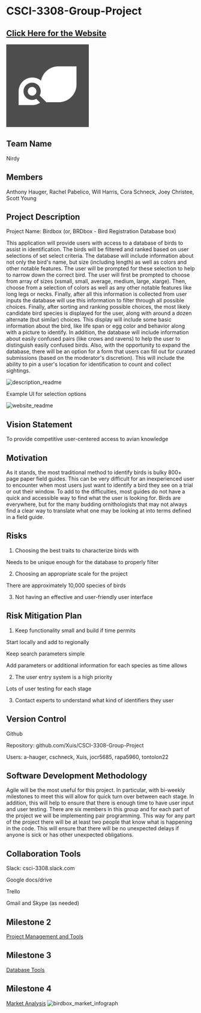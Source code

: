 # CSCI-3308-Group-Project

## [Click Here for the Website](http:/Xuis.github.io/repository)

<img src="https://github.com/Xuis/CSCI-3308-Group-Project/blob/master/pics_readme/icon_readme.jpg" width="220">

## Team Name

Nirdy

## Members

Anthony Hauger, Rachel Pabelico, Will Harris, Cora Schneck, Joey Christee, Scott Young

## Project Description

Project Name: Birdbox (or, BRDbox - Bird Registration Database box)

This application will provide users with access to a database of birds to assist in identification. The birds will be filtered and ranked based on user selections of set select criteria. The database will include information about not only the bird's name, but size (including length) as well as colors and other notable features. The user will be prompted for these selection to help to narrow down the correct bird. The user will first be prompted to choose from array of sizes (xsmall, small, average, medium, large, xlarge). Then, choose from a selection of colors as well as any other notable features like long legs or necks. Finally, after all this information is collected from user inputs the database will use this information to filter through all possible choices. Finally, after sorting and ranking possible choices, the most likely candidate bird species is displayed for the user, along with around a dozen alternate (but similar) choices. This display will include some basic information about the bird, like life span or egg color and behavior along with a picture to identify. In addition, the database will include information about easily confused pairs (like crows and ravens) to help the user to distinguish easily confused birds. Also, with the opportunity to expand the database, there will be an option for a form that users can fill out for curated submissions (based on the moderator's discretion). This will include the ability to pin a user's location for identification to count and collect sightings.

![description_readme](https://cloud.githubusercontent.com/assets/22159116/18973487/e1dff67e-865a-11e6-8672-971773fb4296.PNG)

Example UI for selection options

![website_readme](https://cloud.githubusercontent.com/assets/22159116/18973489/e1f7116a-865a-11e6-8185-c57392803f75.PNG)

## Vision Statement

To provide competitive user-centered access to avian knowledge

## Motivation

As it stands, the most traditional method to identify birds is bulky 800+ page paper field guides. This can be very difficult for an inexperienced user to encounter when most users just want to identify a bird they see on a trial or out their window. To add to the difficulties, most guides do not have a quick and accessible way to find what the user is looking for. Birds are everywhere, but for the many budding ornithologists that may not always find a clear way to translate what one may be looking at into terms defined in a field guide.

## Risks

1. Choosing the best traits to characterize birds with

  Needs to be unique enough for the database to properly filter

2. Choosing an appropriate scale for the project

  There are approximately 10,000 species of birds

3. Not having an effective and user-friendly user interface

## Risk Mitigation Plan

1. Keep functionality small and build if time permits

  Start locally and add to regionally

  Keep search parameters simple

  Add parameters or additional information for each species as time allows

2. The user entry system is a high priority

  Lots of user testing for each stage

3. Contact experts to understand what kind of identifiers they user

## Version Control

Github

Repository: github.com/Xuis/CSCI-3308-Group-Project

Users: a-hauger, cschneck, Xuis, jocr5685, rapa5960, tontolon22

## Software Development Methodology

Agile will be the most useful for this project. In particular, with bi-weekly milestones to meet this will allow for quick turn over between each stage. In addition, this will help to ensure that there is enough time to have user input and user testing. There are six members in this group and for each part of the project we will be implementing pair programming. This way for any part of the project there will be at least two people that know what is happening in the code. This will ensure that there will be no unexpected delays if anyone is sick or has other unexpected obligations.

## Collaboration Tools

Slack: csci-3308.slack.com

Google docs/drive

Trello

Gmail and Skype (as needed)

## Milestone 2
[Project Management and Tools](https://docs.google.com/document/d/1xpzpVcBUiLs5x0CFPeqe4GF4R-_lFdDdLvF7EngWghc/edit?usp=sharing)

## Milestone 3
[Database Tools](https://docs.google.com/a/colorado.edu/document/d/1OJ8w0CWUQseFQOlSxhRqP-08dNkg5Pad8tyPuGBLT1w/edit?usp=sharing)

## Milestone 4
[Market Analysis](https://docs.google.com/a/colorado.edu/document/d/1WOtqnDvGKDd28r9QWuC5iy7eUnJwTRTiGtcJExv2W8I/edit?usp=sharing)
![birdbox_market_infograph](https://cloud.githubusercontent.com/assets/22159116/19994667/21f2ca1c-a216-11e6-82a5-9086aa66962a.jpg)
